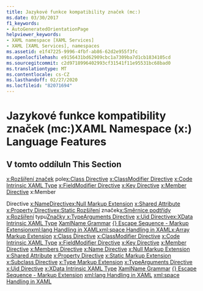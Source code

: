 ```yaml
---
title: Jazykové funkce kompatibility značek (mc:)
ms.date: 03/30/2017
f1_keywords:
- AutoGeneratedOrientationPage
helpviewer_keywords:
- XAML namespace [XAML Services]
- XAML [XAML Services], namespaces
ms.assetid: e1f47225-9996-4fbf-ab86-62d2e955f3fc
ms.openlocfilehash: e9156431bd62909cbc1a7309ba7d1cb1834105cd
ms.sourcegitcommit: c2d9718996402993cf31541f11e95531bc68bad0
ms.translationtype: MT
ms.contentlocale: cs-CZ
ms.lasthandoff: 02/27/2020
ms.locfileid: "82071694"
---
```

# <a name="xaml-namespace-x-language-features"></a><span data-ttu-id="e6faf-102">Jazykové funkce kompatibility značek (mc:)</span><span class="sxs-lookup"><span data-stu-id="e6faf-102">XAML Namespace (x:) Language Features</span></span>

## <a name="in-this-section"></a><span data-ttu-id="e6faf-103">V tomto oddílu</span><span class="sxs-lookup"><span data-stu-id="e6faf-103">In This Section</span></span>

<span data-ttu-id="e6faf-104">[x:Rozšíření značek](xarray-markup-extension.md)
pole[x:Class Directive](xclass-directive.md)
[x:ClassModifier Directive](xclassmodifier-directive.md)
[x:Code Intrinsic XAML Type](xcode-intrinsic-xaml-type.md)
[x:FieldModifier Directive](xfieldmodifier-directive.md)
[x:Key Directive](xkey-directive.md)
[x:Member Directive](xmember-directive.md)
x:Member
 



Directive
[x:Name](xmembers-directive.md)[Directive](xname-directive.md)[x:Null Markup Extension](xnull-markup-extension.md)
[x:Shared Attribute](xshared-attribute.md)
[x:Property Directive](xproperty-directive.md)[x:Static Rozšíření](xstatic-markup-extension.md)
značek[x:Směrnice podtřídy](xsubclass-directive.md)
[x:Rozšíření](xtype-markup-extension.md)
typu[Značky x:TypeArguments Directive](xtypearguments-directive.md)
[x:Uid Directive](xuid-directive.md)[x:XData Intrinsic XAML Type](xdata-intrinsic-xaml-type.md)
[XamlName Grammar](xamlname-grammar.md) 
[ {} Escape Sequence - Markup Extension](escape-sequence-markup-extension.md)[xml:lang Handling in XAML](xml-language-handling.md)[xml:space Handling in XAML](xml-space-handling.md)</span><span class="sxs-lookup"><span data-stu-id="e6faf-104">[x:Array Markup Extension](xarray-markup-extension.md)
[x:Class Directive](xclass-directive.md)
[x:ClassModifier Directive](xclassmodifier-directive.md)
[x:Code Intrinsic XAML Type](xcode-intrinsic-xaml-type.md)
[x:FieldModifier Directive](xfieldmodifier-directive.md)
[x:Key Directive](xkey-directive.md)
[x:Member Directive](xmember-directive.md)
[x:Members Directive](xmembers-directive.md)
[x:Name Directive](xname-directive.md)
[x:Null Markup Extension](xnull-markup-extension.md)
[x:Shared Attribute](xshared-attribute.md)
[x:Property Directive](xproperty-directive.md)
[x:Static Markup Extension](xstatic-markup-extension.md)
[x:Subclass Directive](xsubclass-directive.md)
[x:Type Markup Extension](xtype-markup-extension.md)
[x:TypeArguments Directive](xtypearguments-directive.md)
[x:Uid Directive](xuid-directive.md)
[x:XData Intrinsic XAML Type](xdata-intrinsic-xaml-type.md)
[XamlName Grammar](xamlname-grammar.md)
[{} Escape Sequence - Markup Extension](escape-sequence-markup-extension.md)
[xml:lang Handling in XAML](xml-language-handling.md)
[xml:space Handling in XAML](xml-space-handling.md)</span></span>
